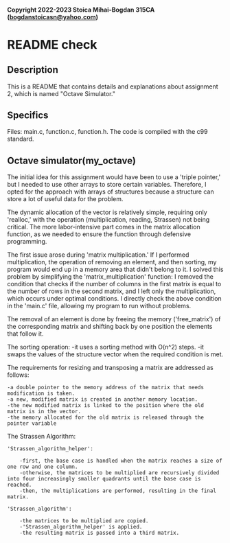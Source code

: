 #### Copyright 2022-2023 Stoica Mihai-Bogdan 315CA (bogdanstoicasn@yahoo.com)
# README check

## Description

This is a README that contains details and explanations about assignment 2,
which is named "Octave Simulator."


## Specifics

Files: main.c, function.c, function.h.
The code is compiled with the c99 standard.


## Octave simulator(my_octave)

The initial idea for this assignment would have been to use a 'triple pointer,'
but I needed to use other arrays to store certain variables.
Therefore, I opted for the approach with arrays of structures because a structure can
store a lot of useful data for the problem.

The dynamic allocation of the vector is relatively simple, requiring only 'realloc,'
with the operation (multiplication, reading, Strassen) not being critical.
The more labor-intensive part comes in the matrix allocation function, as we needed to ensure the function
through defensive programming.

The first issue arose during 'matrix multiplication.' If I performed multiplication, the operation of removing an element,
and then sorting, my program would end up in a memory area that didn't belong to it. I solved this problem by simplifying the
'matrix_multiplication' function: I removed the condition that checks if the number of columns in the first matrix is equal
to the number of rows in the second matrix, and I left only the multiplication, which occurs under optimal conditions.
I directly check the above condition in the 'main.c' file, allowing my program to run without problems.

The removal of an element is done by freeing the memory ('free_matrix') of the corresponding matrix and shifting
back by one position the elements that follow it.

The sorting operation:
	-it uses a sorting method with O(n^2) steps.
	-it swaps the values of the structure vector when the required condition is met.

The requirements for resizing and transposing a matrix are addressed as follows:

	-a double pointer to the memory address of the matrix that needs modification is taken.
	-a new, modified matrix is created in another memory location.
	-the new modified matrix is linked to the position where the old matrix is in the vector.
	-the memory allocated for the old matrix is released through the pointer variable

The Strassen Algorithm:

	'Strassen_algorithm_helper':

		-first, the base case is handled when the matrix reaches a size of one row and one column.
		-otherwise, the matrices to be multiplied are recursively divided into four increasingly smaller quadrants until the base case is reached.
		-then, the multiplications are performed, resulting in the final matrix.
	
 	'Strassen_algorithm':

		-the matrices to be multiplied are copied.
		-'Strassen_algorithm_helper' is applied.
		-the resulting matrix is passed into a third matrix.
